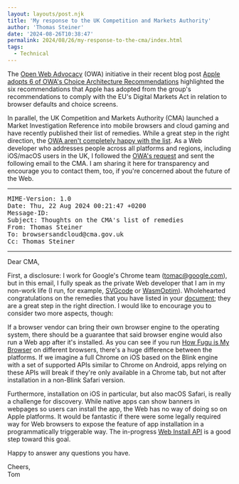 ```yaml
---
layout: layouts/post.njk
title: 'My response to the UK Competition and Markets Authority'
author: 'Thomas Steiner'
date: '2024-08-26T10:38:47'
permalink: 2024/08/26/my-response-to-the-cma/index.html
tags:
  - Technical
---
```


The [Open Web Advocacy](https://open-web-advocacy.org/) (OWA) initiative in their recent blog post
[Apple adopts 6 of OWA's Choice Architecture Recommendations](https://open-web-advocacy.org/blog/apple-adopts-6-owa-choice-architecture-recommendations/) highlighted the six recommendations that Apple has adopted from the group's recommendations to comply with the EU's Digital Markets Act in relation to browser defaults and choice screens.

In parallel, the UK Competition and Markets Authority (CMA) launched a Market Investigation Reference into mobile browsers and cloud gaming and have recently published their list of remedies. While a great step in the right direction, the [OWA aren't completely happy with the list](https://open-web-advocacy.org/blog/uk-browser-and-cloud-investigation-may-fail-to-allow-web-app-competition/). As a Web developer who addresses people across all platforms and regions, including iOS/macOS users in the UK, I followed the [OWA's request](https://open-web-advocacy.org/blog/uk-browser-and-cloud-investigation-may-fail-to-allow-web-app-competition/#we-need-your-help!-act-today!) and sent the following email to the CMA. I am sharing it here for transparency and encourage you to contact them, too, if you're concerned about the future of the Web.

<hr>

<pre>
MIME-Version: 1.0
Date: Thu, 22 Aug 2024 00:21:47 +0200
Message-ID: <CABscCcNuWtJYg5v9MGc2nQ9FUEhjR_QwjJRfewN0N0i6_-oXWg@mail.gmail.com>
Subject: Thoughts on the CMA's list of remedies
From: Thomas Steiner <steiner.thomas@gmail.com>
To: browsersandcloud@cma.gov.uk
Cc: Thomas Steiner <tomac@google.com>
</pre>

<hr>

Dear CMA,

First, a disclosure: I work for Google's Chrome team (tomac@google.com), but in this email, I fully speak as the private Web developer that I am in my non-work life (I run, for example, [SVGcode](https://svgco.de/) or [WasmOptim](https://wasmoptim.com/)). Wholehearted congratulations on the remedies that you have listed in your [document](https://assets.publishing.service.gov.uk/media/66b484020808eaf43b50dea8/Working\_paper\_7\_Potential\_Remedies\_8.8.24.pdf); they are a great step in the right direction. I would like to encourage you to consider two more aspects, though:

If a browser vendor can bring their own browser engine to the operating system, there should be a guarantee that said browser engine would also run a Web app after it's installed. As you can see if you run [How Fugu is My Browser](https://howfuguismybrowser.dev/) on different browsers, there's a huge difference between the platforms. If we imagine a full Chrome on iOS based on the Blink engine with a set of supported APIs similar to Chrome on Android, apps relying on these APIs will break if they're only available in a Chrome tab, but not after installation in a non-Blink Safari version.

Furthermore, installation on iOS in particular, but also macOS Safari, is really a challenge for discovery. While native apps can show banners in webpages so users can install the app, the Web has no way of doing so on Apple platforms. It would be fantastic if there were some legally required way for Web browsers to expose the feature of app installation in a programmatically triggerable way. The in-progress [Web Install API](https://github.com/MicrosoftEdge/MSEdgeExplainers/blob/main/WebInstall/explainer.md) is a good step toward this goal.

Happy to answer any questions you have.

Cheers,<br>
Tom
